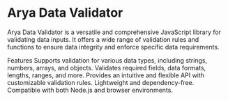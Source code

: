<h1>Arya Data Validator</h1>

Arya Data Validator is a versatile and comprehensive JavaScript library for validating data inputs. It offers a wide range of validation rules and functions to ensure data integrity and enforce specific data requirements.


Features
Supports validation for various data types, including strings, numbers, arrays, and objects.
Validates required fields, data formats, lengths, ranges, and more.
Provides an intuitive and flexible API with customizable validation rules.
Lightweight and dependency-free.
Compatible with both Node.js and browser environments.
